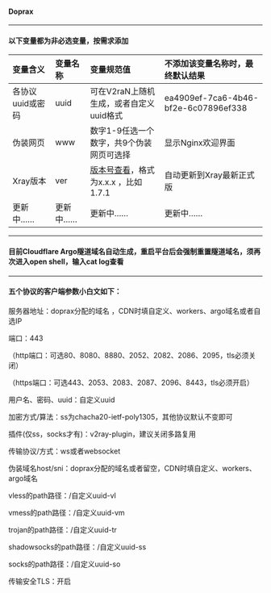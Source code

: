 #### Doprax

------------------------

#### 以下变量都为非必选变量，按需求添加
| 变量含义 | 变量名称| 变量规范值| 不添加该变量名称时，最终默认结果|
| :--- | :--- | :--- | :--- |
| 各协议uuid或密码 | uuid |可在V2raN上随机生成，或者自定义uuid格式|ea4909ef-7ca6-4b46-bf2e-6c07896ef338|
| 伪装网页 | www |数字1-9任选一个数字，共9个伪装网页可选择|显示Nginx欢迎界面|
| Xray版本 | ver |[版本号查看](https://github.com/XTLS/Xray-core/tags)，格式为x.x.x ，比如1.7.1|自动更新到Xray最新正式版|
|更新中……|更新中……|更新中……|更新中……|
---------------
#### 目前Cloudflare Argo隧道域名自动生成，重启平台后会强制重置隧道域名，须再次进入open shell，输入cat log查看

---------------
#### 五个协议的客户端参数小白文如下：

服务器地址：doprax分配的域名 ，CDN时填自定义、workers、argo域名或者自选IP

端口：443

（http端口：可选80、8080、8880、2052、2082、2086、2095，tls必须关闭）

（https端口：可选443、2053、2083、2087、2096、8443，tls必须开启）

用户名、密码、uuid：自定义uuid

加密方式/算法：ss为chacha20-ietf-poly1305，其他协议默认不变即可

插件(仅ss，socks才有)：v2ray-plugin，建议关闭多路复用

传输协议/方式：ws或者websocket

伪装域名host/sni：doprax分配的域名或者留空，CDN时填自定义、workers、argo域名

vless的path路径：/自定义uuid-vl

vmess的path路径：/自定义uuid-vm

trojan的path路径：/自定义uuid-tr

shadowsocks的path路径：/自定义uuid-ss

socks的path路径：/自定义uuid-so

传输安全TLS：开启





